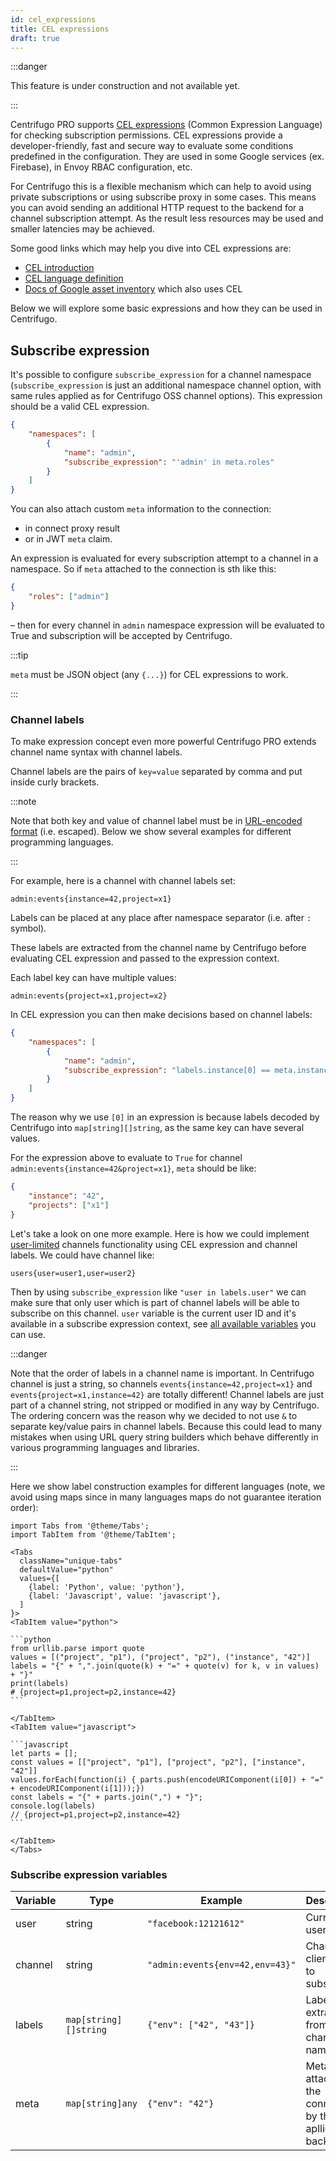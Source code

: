 ```yaml
---
id: cel_expressions
title: CEL expressions
draft: true
---
```


:::danger

This feature is under construction and not available yet.

:::

Centrifugo PRO supports [CEL expressions](https://opensource.google/projects/cel) (Common Expression Language) for checking subscription permissions. CEL expressions provide a developer-friendly, fast and secure way to evaluate some conditions predefined in the configuration. They are used in some Google services (ex. Firebase), in Envoy RBAC configuration, etc.

For Centrifugo this is a flexible mechanism which can help to avoid using private subscriptions or using subscribe proxy in some cases. This means you can avoid sending an additional HTTP request to the backend for a channel subscription attempt. As the result less resources may be used and smaller latencies may be achieved.

Some good links which may help you dive into CEL expressions are:

* [CEL introduction](https://github.com/google/cel-spec/blob/master/doc/intro.md)
* [CEL language definition](https://github.com/google/cel-spec/blob/master/doc/langdef.md)
* [Docs of Google asset inventory](https://cloud.google.com/asset-inventory/docs/monitoring-asset-changes-with-condition#using_cel) which also uses CEL

Below we will explore some basic expressions and how they can be used in Centrifugo.

## Subscribe expression

It's possible to configure `subscribe_expression` for a channel namespace (`subscribe_expression` is just an additional namespace channel option, with same rules applied as for Centrifugo OSS channel options). This expression should be a valid CEL expression.

```json title="config.json"
{
    "namespaces": [
        {
            "name": "admin",
            "subscribe_expression": "'admin' in meta.roles"
        }
    ]
}
```

You can also attach custom `meta` information to the connection:

* in connect proxy result
* or in JWT `meta` claim.

An expression is evaluated for every subscription attempt to a channel in a namespace. So if `meta` attached to the connection is sth like this:

```json
{
    "roles": ["admin"]
}
```

– then for every channel in `admin` namespace expression will be evaluated to True and subscription will be accepted by Centrifugo.

:::tip

`meta` must be JSON object (any `{...}`) for CEL expressions to work.

:::

### Channel labels

To make expression concept even more powerful Centrifugo PRO extends channel name syntax with channel labels.

Channel labels are the pairs of `key=value` separated by comma and put inside curly brackets.

:::note

Note that both key and value of channel label must be in [URL-encoded format](https://en.wikipedia.org/wiki/Percent-encoding) (i.e. escaped). Below we show several examples for different programming languages. 

:::

For example, here is a channel with channel labels set:

```
admin:events{instance=42,project=x1}
```

Labels can be placed at any place after namespace separator (i.e. after `:` symbol).

These labels are extracted from the channel name by Centrifugo before evaluating CEL expression and passed to the expression context.

Each label key can have multiple values:

```
admin:events{project=x1,project=x2}
```

In CEL expression you can then make decisions based on channel labels:

```json title="config.json"
{
    "namespaces": [
        {
            "name": "admin",
            "subscribe_expression": "labels.instance[0] == meta.instance && labels.project[0] in meta.projects"
        }
    ]
}
```

The reason why we use `[0]` in an expression is because labels decoded by Centrifugo into `map[string][]string`, as the same key can have several values.

For the expression above to evaluate to `True` for channel `admin:events{instance=42&project=x1}`, `meta` should be like:

```json
{
    "instance": "42",
    "projects": ["x1"]
}
```

Let's take a look on one more example. Here is how we could implement [user-limited](../server/channels.md#user-channel-boundary-) channels functionality using CEL expression and channel labels. We could have channel like:

```
users{user=user1,user=user2}
```

Then by using `subscribe_expression` like `"user in labels.user"` we can make sure that only user which is part of channel labels will be able to subscribe on this channel. `user` variable is the current user ID and it's available in a subscribe expression context, see [all available variables](#subscribe-expression-variables) you can use.

:::danger

Note that the order of labels in a channel name is important. In Centrifugo channel is just a string, so channels `events{instance=42,project=x1}` and `events{project=x1,instance=42}` are totally different! Channel labels are just part of a channel string, not stripped or modified in any way by Centrifugo. The ordering concern was the reason why we decided to not use `&` to separate key/value pairs in channel labels. Because this could lead to many mistakes when using URL query string builders which behave differently in various programming languages and libraries.

:::

Here we show label construction examples for different languages (note, we avoid using maps since in many languages maps do not guarantee iteration order):

````mdx-code-block
import Tabs from '@theme/Tabs';
import TabItem from '@theme/TabItem';

<Tabs
  className="unique-tabs"
  defaultValue="python"
  values={[
    {label: 'Python', value: 'python'},
    {label: 'Javascript', value: 'javascript'},
  ]
}>
<TabItem value="python">

```python
from urllib.parse import quote
values = [("project", "p1"), ("project", "p2"), ("instance", "42")]
labels = "{" + ",".join(quote(k) + "=" + quote(v) for k, v in values) + "}"
print(labels)
# {project=p1,project=p2,instance=42}
```

</TabItem>
<TabItem value="javascript">

```javascript
let parts = [];
const values = [["project", "p1"], ["project", "p2"], ["instance", "42"]]
values.forEach(function(i) { parts.push(encodeURIComponent(i[0]) + "=" + encodeURIComponent(i[1]));})
const labels = "{" + parts.join(",") + "}";
console.log(labels)
// {project=p1,project=p2,instance=42}
```

</TabItem>
</Tabs>
````

### Subscribe expression variables

| Variable | Type | Example |  Description |
| ------------ | -------------- | ---- | ------------ |
| user       | string     | `"facebook:12121612"` |  Current user ID |
| channel    | string     | `"admin:events{env=42,env=43}"` | Channel client tries to subscribe      |
| labels     | `map[string][]string` | `{"env": ["42", "43"]}`  | Labels extracted from channel name |
| meta     | `map[string]any` | `{"env": "42"}` | Meta attached to the connection by the apllication backend |
